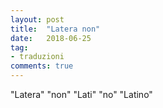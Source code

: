 ```yaml
---
layout: post
title:  "Latera non"
date:   2018-06-25
tag:
- traduzioni
comments: true
---
```


"Latera" "non" <i class="fa fa-chevron-right"></i> "Lati" "no" <i class="fa fa-chevron-right"></i> "Latino"
